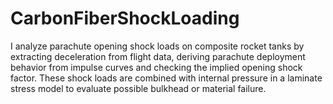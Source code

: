 # CarbonFiberShockLoading
I analyze parachute opening shock loads on composite rocket tanks by extracting deceleration from flight data, deriving parachute deployment behavior from impulse curves and checking the implied opening shock factor. These shock loads are combined with internal pressure in a laminate stress model to evaluate possible bulkhead or material failure.
